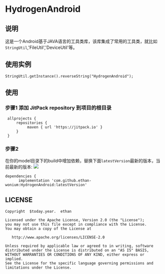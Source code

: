 # HydrogenAndroid

## 说明

这是一个Android基于JAVA语言的工具类库，该库集成了常用的工具类，就比如`StringUtil`,'FileUtil','DeviceUtil'等。
## 使用实例
   ```
   StringUtil.getInstance().reverseString("HydrogenAndroid");
   ```
## 使用
### 步骤1 添加 JitPack repository 到项目的根目录
   ```
    allprojects {
        repositories {
             maven { url 'https://jitpack.io' }
        }
    }
   ```
### 步骤2


在你的model目录下的build中增加依赖，替换下面`latestVersion`最新的版本，当前最新的版本: [![](https://jitpack.io/v/ethan-wonium/HydrogenAndroid.svg)](https://jitpack.io/#ethan-wonium/CicadaAndroid)

```
dependencies {
	  implementation 'com.github.ethan-wonium:HydrogenAndroid:latestVersion'
```
## LICENSE

```text
Copyright  $today.year.  ethan

Licensed under the Apache License, Version 2.0 (the "License");
you may not use this file except in compliance with the License.
You may obtain a copy of the License at

   http://www.apache.org/licenses/LICENSE-2.0

Unless required by applicable law or agreed to in writing, software
distributed under the License is distributed on an "AS IS" BASIS,
WITHOUT WARRANTIES OR CONDITIONS OF ANY KIND, either express or implied.
See the License for the specific language governing permissions and
limitations under the License.

```
